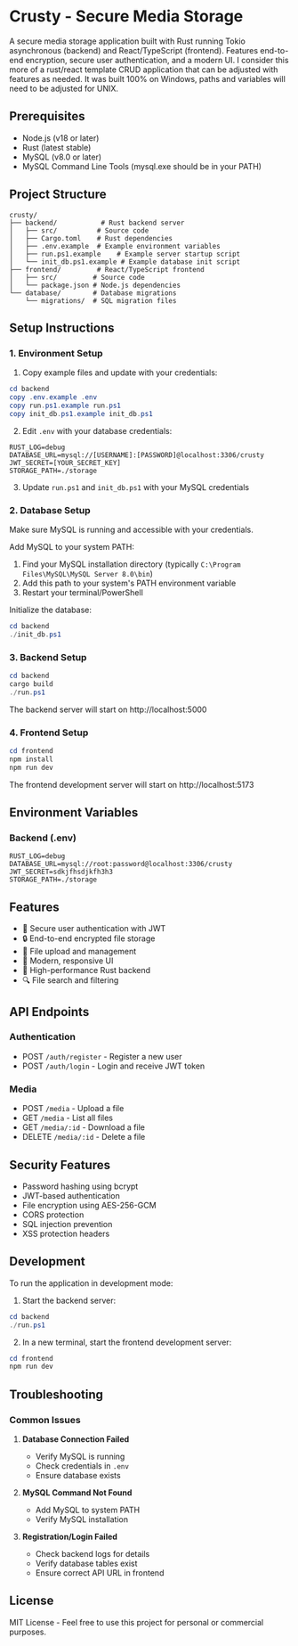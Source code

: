 ﻿# Crusty - Secure Media Storage

A secure media storage application built with Rust running Tokio asynchronous (backend) and React/TypeScript (frontend). Features end-to-end encryption, secure user authentication, and a modern UI. I consider this more of a rust/react template CRUD application that can be adjusted with features as needed. It was built 100% on Windows, paths and variables will need to be adjusted for UNIX.

## Prerequisites

- Node.js (v18 or later)
- Rust (latest stable)
- MySQL (v8.0 or later)
- MySQL Command Line Tools (mysql.exe should be in your PATH)

## Project Structure

```
crusty/
├── backend/           # Rust backend server
│   ├── src/          # Source code
│   ├── Cargo.toml    # Rust dependencies
│   ├── .env.example  # Example environment variables
│   ├── run.ps1.example    # Example server startup script
│   └── init_db.ps1.example # Example database init script
├── frontend/         # React/TypeScript frontend
│   ├── src/         # Source code
│   └── package.json # Node.js dependencies
└── database/        # Database migrations
    └── migrations/  # SQL migration files
```

## Setup Instructions

### 1. Environment Setup

1. Copy example files and update with your credentials:
```powershell
cd backend
copy .env.example .env
copy run.ps1.example run.ps1
copy init_db.ps1.example init_db.ps1
```

2. Edit `.env` with your database credentials:
```
RUST_LOG=debug
DATABASE_URL=mysql://[USERNAME]:[PASSWORD]@localhost:3306/crusty
JWT_SECRET=[YOUR_SECRET_KEY]
STORAGE_PATH=./storage
```

3. Update `run.ps1` and `init_db.ps1` with your MySQL credentials

### 2. Database Setup

Make sure MySQL is running and accessible with your credentials.

Add MySQL to your system PATH:
1. Find your MySQL installation directory (typically `C:\Program Files\MySQL\MySQL Server 8.0\bin`)
2. Add this path to your system's PATH environment variable
3. Restart your terminal/PowerShell

Initialize the database:
```powershell
cd backend
./init_db.ps1
```

### 3. Backend Setup

```powershell
cd backend
cargo build
./run.ps1
```

The backend server will start on http://localhost:5000

### 4. Frontend Setup

```powershell
cd frontend
npm install
npm run dev
```

The frontend development server will start on http://localhost:5173

## Environment Variables

### Backend (.env)
```
RUST_LOG=debug
DATABASE_URL=mysql://root:password@localhost:3306/crusty
JWT_SECRET=sdkjfhsdjkfh3h3
STORAGE_PATH=./storage
```

## Features

- 🔐 Secure user authentication with JWT
- 🔒 End-to-end encrypted file storage
- 📁 File upload and management
- 🎨 Modern, responsive UI
- 🚀 High-performance Rust backend
- 🔍 File search and filtering

## API Endpoints

### Authentication
- POST `/auth/register` - Register a new user
- POST `/auth/login` - Login and receive JWT token

### Media
- POST `/media` - Upload a file
- GET `/media` - List all files
- GET `/media/:id` - Download a file
- DELETE `/media/:id` - Delete a file

## Security Features

- Password hashing using bcrypt
- JWT-based authentication
- File encryption using AES-256-GCM
- CORS protection
- SQL injection prevention
- XSS protection headers

## Development

To run the application in development mode:

1. Start the backend server:
```powershell
cd backend
./run.ps1
```

2. In a new terminal, start the frontend development server:
```powershell
cd frontend
npm run dev
```

## Troubleshooting

### Common Issues

1. **Database Connection Failed**
   - Verify MySQL is running
   - Check credentials in `.env`
   - Ensure database exists

2. **MySQL Command Not Found**
   - Add MySQL to system PATH
   - Verify MySQL installation

3. **Registration/Login Failed**
   - Check backend logs for details
   - Verify database tables exist
   - Ensure correct API URL in frontend

## License

MIT License - Feel free to use this project for personal or commercial purposes.
